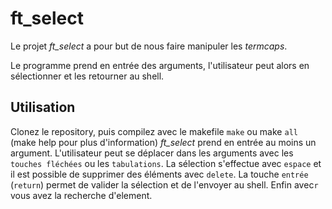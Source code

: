 # ft_select

Le projet *ft_select* a pour but de nous faire manipuler les _termcaps_.

Le programme prend en entrée des arguments, l'utilisateur peut alors en sélectionner et les retourner au shell.


## Utilisation

Clonez le repository, puis compilez avec le makefile `make` ou make `all` (make help pour plus d'information)
*ft_select* prend en entrée au moins un argument. L'utilisateur peut se déplacer dans les arguments avec les `touches fléchées` ou les `tabulations`. La sélection s'effectue avec `espace` et il est possible de supprimer des éléments avec `delete`. La touche `entrée` (`return`) permet de valider la sélection et de l'envoyer au shell. Enfin avec`r` vous avez la recherche d'element.
